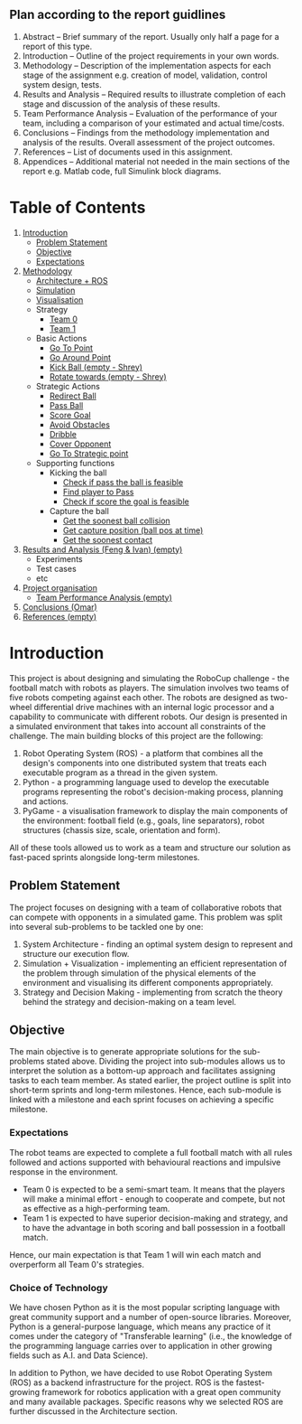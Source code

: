 ## Plan according to the report guidlines

1. Abstract – Brief summary of the report. Usually only half a page for a report of this type.
2. Introduction – Outline of the project requirements in your own words.
3. Methodology – Description of the implementation aspects for each stage of the
   assignment e.g. creation of model, validation, control system design, tests.
4. Results and Analysis – Required results to illustrate completion of each stage and
   discussion of the analysis of these results.
5. Team Performance Analysis – Evaluation of the performance of your team, including a
   comparison of your estimated and actual time/costs.
6. Conclusions – Findings from the methodology implementation and analysis of the
   results. Overall assessment of the project outcomes.
7. References – List of documents used in this assignment.
8. Appendices – Additional material not needed in the main sections of the report e.g.
   Matlab code, full Simulink block diagrams.

# Table of Contents

1. [Introduction](#introduction)
   - [Problem Statement](#problemstatement)
   - [Objective](#objective)
   - [Expectations](#excpectations)
2. [Methodology](#methodology)
   - [Architecture + ROS](docs/Ros_Methodology/Architecture.md)
   - [Simulation](docs/Ros_Methodology/Simulation.md)
   - [Visualisation](docs/Ros_Methodology/Visualisation.md)
   - Strategy
     - [Team 0](docs/Strategy/Strategy_Team_0.md)
     - [Team 1](docs/Strategy/Strategy_Team_1.md)
   - Basic Actions
     - [Go To Point](docs/Basic_Actions/Go_To_Point.md)
     - [Go Around Point](docs/Basic_Actions/Go_Around_Point.md)
     - [Kick Ball (empty - Shrey)](docs/Basic_Actions/Kick_Ball.md)
     - [Rotate towards (empty - Shrey)]()
   - Strategic Actions
     - [Redirect Ball](docs/Strategic_Actions/Redirect_Ball.md)
     - [Pass Ball](docs/Strategic_Actions/Pass_Ball.md)
     - [Score Goal](docs/Strategic_Actions/Score_Goal.md)
     - [Avoid Obstacles](docs/Strategic_Actions/Avoid_Obstacle.md)
     - [Dribble](docs/Strategic_Actions/Dribble.md)
     - [Cover Opponent](docs/Strategic_Actions/Cover_Opponent.md)
     - [Go To Strategic point](docs/Strategic_Actions/Go_To_Strategic_point.md)
   - Supporting functions
     - Kicking the ball
       - [Check if pass the ball is feasible](docs/Supporting_functions/Kick_Ball/Ball_Pass.md)
       - [Find player to Pass ](docs/Supporting_functions/Kick_Ball/Player_Pass.md)
       - [Check if score the goal is feasible](docs/Supporting_functions/Kick_Ball/Goal_Pass.md)
     - Capture the ball
       - [Get the soonest ball collision](docs/Supporting_functions/Capture_Ball/Soonest_Ball.md)
       - [Get capture position (ball pos at time)](docs/Supporting_functions/Capture_Ball/Capture_Position.md)
       - [Get the soonest contact](docs/Supporting_functions/Capture_Ball/Soonest_Contact.md)
3. [Results and Analysis (Feng & Ivan) (empty)](docs/Result_Analysis.md)
   - Experiments
   - Test cases
   - etc
4. [Project organisation](docs/Organisation/Project_Organisation.md)
   - [Team Performance Analysis (empty)](docs/Organisation/Team_Performance.md)
5. [Conclusions (Omar)](docs/Conclusions.md)
6. [References (empty)](docs/References.md)

# Introduction <a name="introduction"></a>

This project is about designing and simulating the RoboCup challenge - the football match with robots as players. 
The simulation involves two teams of five robots competing against each other. 
The robots are designed as two-wheel differential drive machines with an internal logic processor and a capability to communicate with different robots. 
Our design is presented in a simulated environment that takes into account all constraints of the challenge. 
The main building blocks of this project are the following:
1.	Robot Operating System (ROS) - a platform that combines all the design's components into one distributed system that treats each executable program as a thread in the given system.
2.	Python - a programming language used to develop the executable programs representing the robot's decision-making process, planning and actions.
3.	PyGame - a visualisation framework to display the main components of the environment: football field (e.g., goals, line separators), robot structures (chassis size, scale, orientation and form).

All of these tools allowed us to work as a team and structure our solution as fast-paced sprints alongside long-term milestones.

## Problem Statement <a name="problemstatement"></a>

The project focuses on designing with a team of collaborative robots that can compete with opponents in a simulated game. This problem was split into several sub-problems to be tackled one by one:
1.	System Architecture - finding an optimal system design to represent and structure our execution flow.
2.	Simulation + Visualization - implementing an efficient representation of the problem through simulation of the physical elements of the environment and visualising its different components appropriately.
3.	Strategy and Decision Making - implementing from scratch the theory behind the strategy and decision-making on a team level.


## Objective <a name="objective"></a>
The main objective is to generate appropriate solutions for the sub-problems stated above. Dividing the project into sub-modules allows us to interpret the solution as a bottom-up approach and facilitates assigning tasks to each team member. As stated earlier, the project outline is split into short-term sprints and long-term milestones. Hence, each sub-module is linked with a milestone and each sprint focuses on achieving a specific milestone.


### Expectations <a name = "expectations"></a>

The robot teams are expected to complete a full football match with all rules followed and actions supported with behavioural reactions and impulsive response in the environment.
   - Team 0 is expected to be a semi-smart team. It means that the players will make a minimal effort - enough to cooperate and compete, but not as effective as a high-performing team.
   - Team 1 is expected to have superior decision-making and strategy, and to have the advantage in both scoring and ball possession in a football match.

Hence, our main expectation is that Team 1 will win each match and overperform all Team 0's strategies.


### Choice of Technology

We have chosen Python as it is the most popular scripting language with great community support and a number of open-source libraries. Moreover, Python is a general-purpose language, which means any practice of it comes under the category of "Transferable learning" (i.e., the knowledge of the programming language carries over to application in other growing fields such as A.I. and Data Science).

In addition to Python, we have decided to use Robot Operating System (ROS) as a backend infrastructure for the project. ROS is the fastest-growing framework for robotics application with a great open community and many available packages. Specific reasons why we selected ROS are further discussed in the Architecture section.


